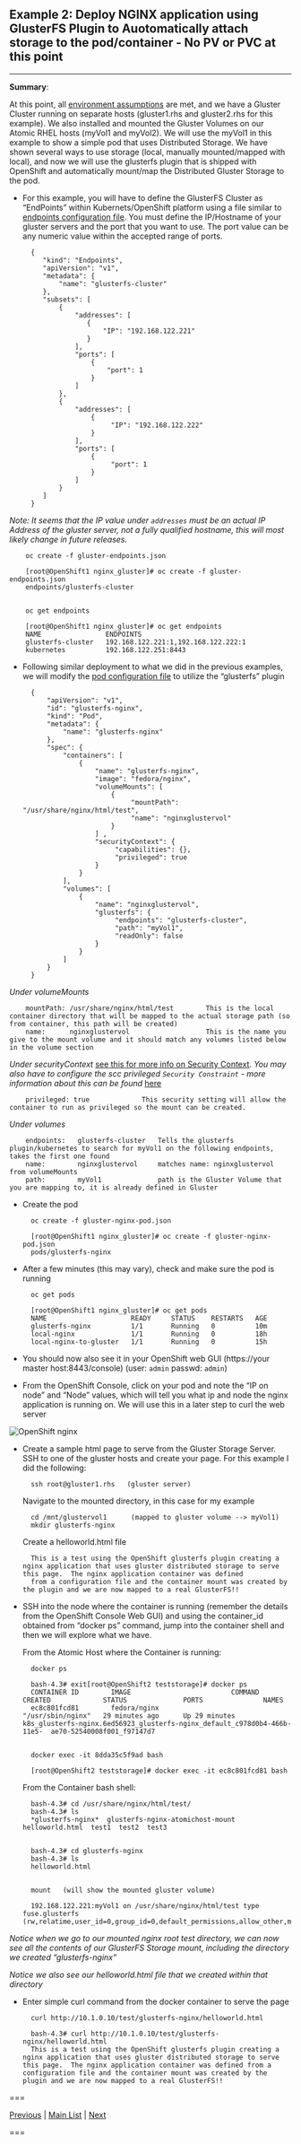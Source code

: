 ## Example 2: Deploy NGINX application using GlusterFS Plugin to Auotomatically attach storage to the pod/container - No PV or PVC at this point
---


**Summary**: 

At this point, all [environment assumptions](..) are met, and we have a Gluster Cluster running on separate hosts (gluster1.rhs and gluster2.rhs for this example).  We also installed and mounted the Gluster Volumes on our Atomic RHEL hosts (myVol1 and myVol2).  We will use the myVol1 in this example to show a simple pod that uses Distributed Storage.  We have shown several ways to use storage (local, manually mounted/mapped with local), and now we will use  the glusterfs plugin that is shipped with OpenShift and automatically mount/map the Distributed Gluster Storage to the pod.


- For this example, you will have to define the GlusterFS Cluster as “EndPoints” within Kubernets/OpenShift platform using a file similar to [endpoints configuration file](gluster-endpoints.json).  You must define the IP/Hostname of your gluster servers and the port that you want to use.  The port value can be any numeric value within the accepted range of ports.


        { 
           "kind": "Endpoints", 
           "apiVersion": "v1", 
           "metadata": { 
               "name": "glusterfs-cluster" 
           }, 
           "subsets": [ 
               { 
                   "addresses": [ 
                      { 
                          "IP": "192.168.122.221"
                      } 
                   ], 
                   "ports": [ 
                       { 
                           "port": 1 
                       } 
                   ] 
               }, 
               { 
                   "addresses": [ 
                       { 
                            "IP": "192.168.122.222"
                       } 
                   ], 
                   "ports": [ 
                       { 
                            "port": 1 
                       } 
                   ] 
               } 
           ] 
        } 


*Note: It seems that the IP value under `addresses` must be an actual IP Address of the gluster server, not a fully qualified hostname, this will most likely change in future releases.*



        oc create -f gluster-endpoints.json

        [root@OpenShift1 nginx_gluster]# oc create -f gluster-endpoints.json 
        endpoints/glusterfs-cluster 


        oc get endpoints

        [root@OpenShift1 nginx_gluster]# oc get endpoints 
        NAME                ENDPOINTS 
        glusterfs-cluster   192.168.122.221:1,192.168.122.222:1 
        kubernetes          192.168.122.251:8443 




- Following similar deployment to what we did in the previous examples, we will modify the [pod configuration file](gluster-nginx-pod.json) to utilize the “glusterfs” plugin


        { 
            "apiVersion": "v1", 
            "id": "glusterfs-nginx", 
            "kind": "Pod", 
            "metadata": { 
                "name": "glusterfs-nginx" 
            }, 
            "spec": { 
                "containers": [ 
                    { 
                        "name": "glusterfs-nginx", 
                        "image": "fedora/nginx", 
                        "volumeMounts": [ 
                            { 
                                 "mountPath": "/usr/share/nginx/html/test", 
                                 "name": "nginxglustervol" 
                            } 
                        ] ,
                        "securityContext": { 
                             "capabilities": {}, 
                             "privileged": true 
                        } 
                    } 
                ], 
                "volumes": [ 
                    { 
                        "name": "nginxglustervol", 
                        "glusterfs": {  
                             "endpoints": "glusterfs-cluster",
                             "path": "myVol1",
                             "readOnly": false                   
                        } 
                    } 
                ] 
            } 
        } 



_Under volumeMounts_

        mountPath: /usr/share/nginx/html/test        This is the local container directory that will be mapped to the actual storage path (so from container, this path will be created)
        name:      nginxglustervol                   This is the name you give to the mount volume and it should match any volumes listed below in the volume section
        


_Under securityContext_     [see this for more info on Security Context](https://github.com/kubernetes/kubernetes/blob/master/docs/design/security_context.md). _You may also have to configure the scc privileged `Security Constraint` - more information about this can be found_ [here](https://docs.openshift.com/enterprise/latest/admin_guide/manage_scc.html#grant-access-to-the-privileged-scc) 
        
        privileged: true             This security setting will allow the container to run as privileged so the mount can be created.



_Under volumes_

        endpoints:   glusterfs-cluster   Tells the glusterfs plugin/kubernetes to search for myVol1 on the following endpoints, takes the first one found       
        name:        nginxglustervol     matches name: nginxglustervol from volumeMounts
        path:        myVol1              path is the Gluster Volume that you are mapping to, it is already defined in Gluster




- Create the pod


        oc create -f gluster-nginx-pod.json

        [root@OpenShift1 nginx_gluster]# oc create -f gluster-nginx-pod.json 
        pods/glusterfs-nginx 



- After a few minutes (this may vary), check and make sure the pod is running

        oc get pods

        [root@OpenShift1 nginx_gluster]# oc get pods 
        NAME                     READY     STATUS    RESTARTS   AGE 
        glusterfs-nginx          1/1       Running   0          10m 
        local-nginx              1/1       Running   0          18h 
        local-nginx-to-gluster   1/1       Running   0          15h 



- You should now also see it in your OpenShift web GUI  (https://your master host:8443/console)  (user:  `admin`  passwd: `admin`)


- From the OpenShift Console, click on your pod and note the “IP on node” and “Node” values, which will tell you what ip and node the nginx application is running on.   We will use this in a later step to curl the web server


![OpenShift nginx](../images/example2_ose.png)


- Create a sample html page to serve from the Gluster Storage Server.  SSH to one of the gluster hosts and create your page.  For this example I did the following:

        ssh root@gluster1.rhs   (gluster server)


   Navigate to the mounted directory, in this case for my example


        cd /mnt/glustervol1      (mapped to gluster volume --> myVol1)
        mkdir glusterfs-nginx
   
     
   Create a helloworld.html file


        This is a test using the OpenShift glusterfs plugin creating a nginx application that uses gluster distributed storage to serve this page.  The nginx application container was defined 
        from a configuration file and the container mount was created by the plugin and we are now mapped to a real GlusterFS!!



- SSH into the node where the container is running (remember the details from the OpenShift Console Web GUI) and using the container_id obtained from “docker ps” command, jump into the container shell and then we will explore what we have.

     From the Atomic Host where the Container is running:


        docker ps

        bash-4.3# exit[root@OpenShift2 teststorage]# docker ps 
        CONTAINER ID        IMAGE                         COMMAND             CREATED             STATUS              PORTS               NAMES 
        ec8c801fcd81        fedora/nginx                  "/usr/sbin/nginx"   29 minutes ago      Up 29 minutes                           k8s_glusterfs-nginx.6ed56923_glusterfs-nginx_default_c978d0b4-466b-11e5-	ae70-52540008f001_f97147d7                 


        docker exec -it 8dda35c5f9ad bash

        [root@OpenShift2 teststorage]# docker exec -it ec8c801fcd81 bash



     From the Container bash shell:

        bash-4.3# cd /usr/share/nginx/html/test/                                                                                                                                                                            
        bash-4.3# ls 
        *glusterfs-nginx*  glusterfs-nginx-atomichost-mount  helloworld.html  test1  test2  test3 
        

        bash-4.3# cd glusterfs-nginx 
        bash-4.3# ls 
        helloworld.html 


        mount   (will show the mounted gluster volume)

        192.168.122.221:myVol1 on /usr/share/nginx/html/test type fuse.glusterfs (rw,relatime,user_id=0,group_id=0,default_permissions,allow_other,max_read=131072) 

              
*Notice when we go to our mounted nginx root test directory, we can now see all the contents of our GlusterFS Storage mount, including the directory we created “glusterfs-nginx”*

*Notice we also see our helloworld.html file that we created within that directory*




- Enter simple curl command from the docker container to serve the page


        curl http://10.1.0.10/test/glusterfs-nginx/helloworld.html

        bash-4.3# curl http://10.1.0.10/test/glusterfs-nginx/helloworld.html 
        This is a test using the OpenShift glusterfs plugin creating a nginx application that uses gluster distributed storage to serve this page.  The nginx application container was defined from a configuration file and the container mount was created by the plugin and we are now mapped to a real GlusterFS!! 


===

[Previous](../nginx_gluster_host)  |  [Main List](../)  |  [Next](../nginx_gluster_pvc)

===





